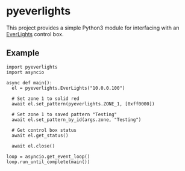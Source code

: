 # pyeverlights

This project provides a simple Python3 module for interfacing with an [EverLights](http://myeverlights.com/) control box.

## Example
```
import pyeverlights
import asyncio

async def main():
  el = pyeverlights.EverLights("10.0.0.100")

  # Set zone 1 to solid red
  await el.set_pattern(pyeverlights.ZONE_1, [0xff0000])

  # Set zone 1 to saved pattern "Testing"
  await el.set_pattern_by_id(args.zone, "Testing")

  # Get control box status
  await el.get_status()

  await el.close()
  
loop = asyncio.get_event_loop()
loop.run_until_complete(main())
```
